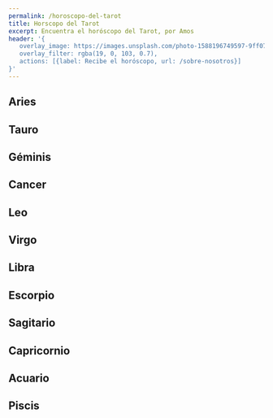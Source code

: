```yaml
---
permalink: /horoscopo-del-tarot
title: Horscopo del Tarot
excerpt: Encuentra el horóscopo del Tarot, por Amos
header: '{
   overlay_image: https://images.unsplash.com/photo-1588196749597-9ff075ee6b5b?ixlib=rb-1.2.1&ixid=MnwxMjA3fDB8MHxwaG90by1wYWdlfHx8fGVufDB8fHx8&auto=format&fit=crop&w=774&q=80,
   overlay_filter: rgba(19, 0, 103, 0.7),
   actions: [{label: Recibe el horóscopo, url: /sobre-nosotros}]
}'
---
```


## Aries



## Tauro

## Géminis

## Cancer

## Leo

## Virgo

## Libra

## Escorpio

## Sagitario

## Capricornio

## Acuario

## Piscis
